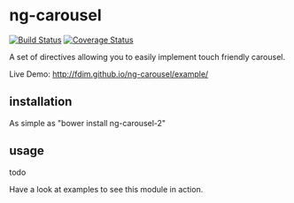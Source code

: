 # ng-carousel
[![Build Status](https://travis-ci.org/FDIM/ng-carousel.svg?branch=master)](https://travis-ci.org/FDIM/ng-carousel)
[![Coverage Status](https://coveralls.io/repos/github/FDIM/ng-carousel/badge.svg?branch=master)](https://coveralls.io/github/FDIM/ng-carousel?branch=master)

A set of directives allowing you to easily implement touch friendly carousel.

Live Demo: http://fdim.github.io/ng-carousel/example/

## installation
As simple as "bower install ng-carousel-2" 

## usage
todo

Have a look at examples to see this module in action.
